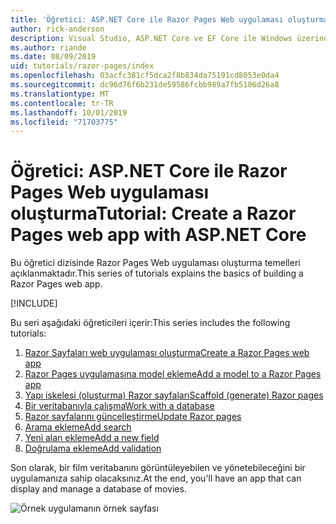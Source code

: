 ```yaml
---
title: 'Öğretici: ASP.NET Core ile Razor Pages Web uygulaması oluşturma'
author: rick-anderson
description: Visual Studio, ASP.NET Core ve EF Core ile Windows üzerinde Razor Pages bir Web uygulaması oluşturun.
ms.author: riande
ms.date: 08/09/2019
uid: tutorials/razor-pages/index
ms.openlocfilehash: 03acfc381cf5dca2f8b834da75191cd8053e0da4
ms.sourcegitcommit: dc96d76f6b231de59586fcbb989a7fb5106d26a8
ms.translationtype: MT
ms.contentlocale: tr-TR
ms.lasthandoff: 10/01/2019
ms.locfileid: "71703775"
---
```

# <a name="tutorial-create-a-razor-pages-web-app-with-aspnet-core"></a><span data-ttu-id="5a14d-103">Öğretici: ASP.NET Core ile Razor Pages Web uygulaması oluşturma</span><span class="sxs-lookup"><span data-stu-id="5a14d-103">Tutorial: Create a Razor Pages web app with ASP.NET Core</span></span>

<span data-ttu-id="5a14d-104">Bu öğretici dizisinde Razor Pages Web uygulaması oluşturma temelleri açıklanmaktadır.</span><span class="sxs-lookup"><span data-stu-id="5a14d-104">This series of tutorials explains the basics of building a Razor Pages web app.</span></span> 

[!INCLUDE[](~/includes/advancedRP.md)]

<span data-ttu-id="5a14d-105">Bu seri aşağıdaki öğreticileri içerir:</span><span class="sxs-lookup"><span data-stu-id="5a14d-105">This series includes the following tutorials:</span></span>

1. [<span data-ttu-id="5a14d-106">Razor Sayfaları web uygulaması oluşturma</span><span class="sxs-lookup"><span data-stu-id="5a14d-106">Create a Razor Pages web app</span></span>](xref:tutorials/razor-pages/razor-pages-start)
1. [<span data-ttu-id="5a14d-107">Razor Pages uygulamasına model ekleme</span><span class="sxs-lookup"><span data-stu-id="5a14d-107">Add a model to a Razor Pages app</span></span>](xref:tutorials/razor-pages/model)
1. [<span data-ttu-id="5a14d-108">Yapı iskelesi (oluşturma) Razor sayfaları</span><span class="sxs-lookup"><span data-stu-id="5a14d-108">Scaffold (generate) Razor pages</span></span>](xref:tutorials/razor-pages/page)
1. [<span data-ttu-id="5a14d-109">Bir veritabanıyla çalışma</span><span class="sxs-lookup"><span data-stu-id="5a14d-109">Work with a database</span></span>](xref:tutorials/razor-pages/sql)
1. [<span data-ttu-id="5a14d-110">Razor sayfalarını güncelleştirme</span><span class="sxs-lookup"><span data-stu-id="5a14d-110">Update Razor pages</span></span>](xref:tutorials/razor-pages/da1)
1. [<span data-ttu-id="5a14d-111">Arama ekleme</span><span class="sxs-lookup"><span data-stu-id="5a14d-111">Add search</span></span>](xref:tutorials/razor-pages/search)
1. [<span data-ttu-id="5a14d-112">Yeni alan ekleme</span><span class="sxs-lookup"><span data-stu-id="5a14d-112">Add a new field</span></span>](xref:tutorials/razor-pages/new-field)
1. [<span data-ttu-id="5a14d-113">Doğrulama ekleme</span><span class="sxs-lookup"><span data-stu-id="5a14d-113">Add validation</span></span>](xref:tutorials/razor-pages/validation)

<span data-ttu-id="5a14d-114">Son olarak, bir film veritabanını görüntüleyebilen ve yönetebileceğini bir uygulamanıza sahip olacaksınız.</span><span class="sxs-lookup"><span data-stu-id="5a14d-114">At the end, you'll have an app that can display and manage a database of movies.</span></span>

![Örnek uygulamanın örnek sayfası](index/_static/sample-page.png)
